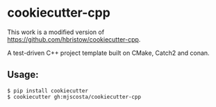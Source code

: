 cookiecutter-cpp
================

This work is a modified version of https://github.com/hbristow/cookiecutter-cpp.

A test-driven C++ project template built on CMake, Catch2 and conan.

Usage:
------

    $ pip install cookiecutter
    $ cookiecutter gh:mjscosta/cookiecutter-cpp
